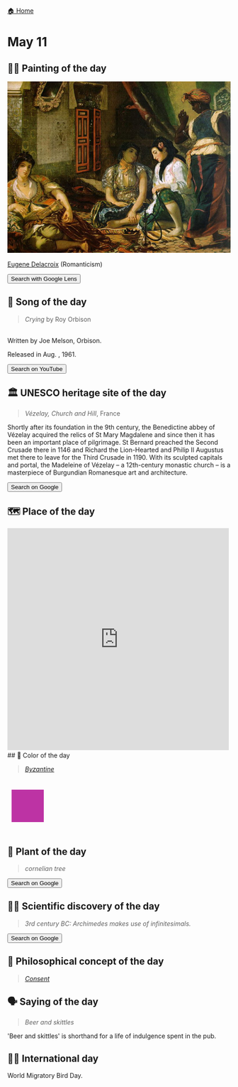 
[🏠 Home](../../index.md)

# May 11

## 🧑‍🎨 Painting of the day

<img width="600" src="../img/Eugene_Delacroix_2.jpg">

[Eugene Delacroix](https://en.wikipedia.org/wiki/Eugène_Delacroix) (Romanticism)

<button class="btn btn-success"
onclick=" window.open('https://lens.google.com/uploadbyurl?url=https://iretes.github.io/one-a-day/data/img/Eugene_Delacroix_2.jpg','_blank')">
Search with Google Lens
</button>

## 🎼 Song of the day

> *Crying*
by Roy Orbison

<br />Written by Joe Melson, Orbison.

Released in Aug. , 1961.

<button class="btn btn-success"
onclick=" window.open('http://www.youtube.com/search?q=Crying by Roy Orbison','_blank')">
Search on YouTube
</button>

## 🏛️ UNESCO heritage site of the day

> *Vézelay, Church and Hill*, France

<p>Shortly after its foundation in the 9th century, the Benedictine abbey of Vézelay acquired the relics of St Mary Magdalene and since then it has been an important place of pilgrimage. St Bernard preached the Second Crusade there in 1146 and Richard the Lion-Hearted and Philip II Augustus met there to leave for the Third Crusade in 1190. With its sculpted capitals and portal, the Madeleine of Vézelay – a 12th-century monastic church – is a masterpiece of Burgundian Romanesque art and architecture.</p>

<button class="btn btn-success"
onclick=" window.open('http://www.google.com/search?q=Vézelay, Church and Hill','_blank')">
Search on Google
</button>

## 🗺️ Place of the day

<iframe
src="https://www.mapcrunch.com"
name="mapcrunch"
width="500"
height="500"
allowTransparency="true"
scrolling="no"
frameborder="0"
>
</iframe>
## 🎨 Color of the day

> *[Byzantine](https://en.wikipedia.org/wiki/Byzantium_(color)#Byzantine)*

<div style="color:#BD33A4; font-size: 100px;">&#9632;</div>

## 🌿 Plant of the day

> *cornelian tree*

<button class="btn btn-success"
onclick=" window.open('http://www.google.com/search?q=cornelian tree','_blank')">
Search on Google
</button>

## 🧑‍🔬 Scientific discovery of the day

> *3rd century BC: Archimedes makes use of infinitesimals.*

<button class="btn btn-success"
onclick=" window.open('http://www.google.com/search?q=3rd century BC: Archimedes makes use of infinitesimals.','_blank')"> 
Search on Google
</button>

## 💭 Philosophical concept of the day

> *[Consent](https://en.wikipedia.org/wiki/Consent)*

## 🗣️ Saying of the day

> *Beer and skittles*

'Beer and skittles' is shorthand for a life of indulgence spent in the pub.

## 🏳️‍🌈 International day

World Migratory Bird Day.